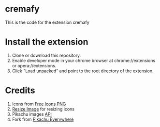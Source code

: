 # cremafy
This is the code for the extension cremafy 

# Install the extension
1. Clone or download this repository.
2. Enable developer mode in your chrome browser at chrome://extensions or opera://extensions.
3. Click "Load unpacked" and point to the root directory of the extension.

# Credits
1. Icons from [Free Icons PNG](www.freeiconspng.com)
2. [Resize Image](https://resizeimage.net/) for resizing icons
3. Pikachu images [API](https://some-random-api.ml/pikachuimg)
4. Fork from [Pikachu Everywhere](https://github.com/shahednasser/pikachu-everywhere)
